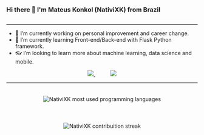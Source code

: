 ### Hi there 👋 I'm Mateus Konkol (NativiXK) from Brazil
## 
<!-- <img src="https://img.shields.io/badge/Python--green">
<img src="https://img.shields.io/badge/Web--red">
<img src="https://img.shields.io/badge/Backend--blue"> -->

---
- 💪 I’m currently working on personal improvement and career change.
- 🌱 I’m currently learning Front-end/Back-end with Flask Python framework.
- 👓 I’m looking to learn more about machine learning, data science and mobile.

<div align="center">
  <a href="https://www.linkedin.com/in/mateus-konkol/" target="_blank" style="margin: 20px;">
    <img src="https://img.shields.io/badge/-LinkedIn-%230077B5?style=for-the-badge&logo=linkedin&logoColor=white"/>
  </a>
  <a href="https://www.instagram.com/konkol_m" target="_blank" style="margin: 20px;">
    <img src="https://img.shields.io/badge/-Instagram-%230077?style=for-the-badge&logo=instagram&logoColor=pink"/>
  </a>
</div>

---
<div align="center">
  <img 
       src="https://github-readme-stats.vercel.app/api/top-langs/?username=NativiXK&layout=compact&langs_count=7&theme=dark" 
       alt="NativiXK most used programming languages" 
       style="margin: 20px auto;"
  />

  <img 
       src="http://github-readme-streak-stats.herokuapp.com/?user=NativiXK&theme=dark&hide_border=true&date_format=j%20M%5B%20Y%5D" 
       alt="NativiXK contribuition streak" 
       style="margin: 20px auto;"
  />
</div>
<!--
**NativiXK/NativiXK** is a ✨ _special_ ✨ repository because its `README.md` (this file) appears on your GitHub profile.

Here are some ideas to get you started:

- 🔭 I’m currently working on ...
- 🌱 I’m currently learning ...
- 👯 I’m looking to collaborate on ...
- 🤔 I’m looking for help with ...
- 💬 Ask me about ...
- 📫 How to reach me: ...
- 😄 Pronouns: ...
- ⚡ Fun fact: ...
-->
